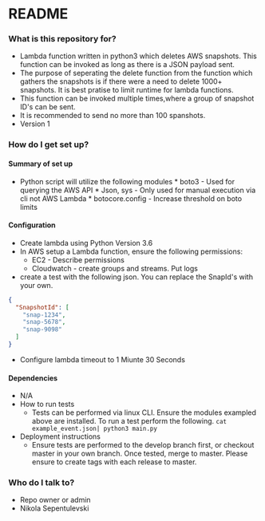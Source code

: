 # README #

### What is this repository for? ###

* Lambda function written in python3 which deletes AWS snapshots. This function can be invoked as long as there is a JSON payload sent.
* The purpose of seperating the delete function from the function which gathers the snapshots is if there were a need to delete 1000+ snapshots. It is best pratise to limit runtime for lambda functions.
* This function can be invoked multiple times,where a group of snapshot ID's can be sent.
* It is recommended to send no more than 100 spanshots.
* Version 1 

### How do I get set up? ###

#### Summary of set up ####
* Python script will utilize the following modules
      * boto3 - Used for querying the AWS API
      * Json, sys - Only used for manual execution via cli not AWS Lambda
      * botocore.config - Increase threshold on boto limits
#### Configuration ####
* Create lambda using Python Version 3.6
* In AWS setup a Lambda function, ensure the following permissions:
    * EC2 - Describe permissions
    * Cloudwatch - create groups and streams. Put logs
* create a test with the following json. You can replace the SnapId's with your own.
```json
{
  "SnapshotId": [
    "snap-1234",
    "snap-5678",
    "snap-9098"
  ]
}
```
* Configure lambda timeout to 1 Miunte 30 Seconds
#### Dependencies ####
* N/A
* How to run tests
  * Tests can be performed via linux CLI. Ensure the modules exampled above are installed. To run a test perform the following. `cat example_event.json| python3 main.py`
* Deployment instructions
  * Ensure tests are performed to the develop branch first, or checkout master in your own branch. Once tested, merge to master. Please ensure to create tags with each release to master.

### Who do I talk to? ###

* Repo owner or admin
* Nikola Sepentulevski
